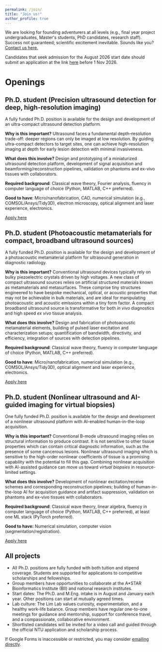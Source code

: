 ```yaml
---
permalink: /join/
title: "Join us!"
author_profile: true
---
```


We are looking for founding adventurers at all levels (e.g., final year project undergraduates, Master's students, PhD candidates, research staff). Success not guaranteed; scientific excitement inevitable. Sounds like you? [Contact us here.](https://forms.gle/pw33Vd5LuwgMVA4NA)

Candidates that seek admission for the August 2026 start date should submit an application at the link [here](join.md) before 1 Nov 2026. 

# Openings

## Ph.D. student (Precision ultrasound detection for deep, high-resolution imaging)

A fully funded Ph.D. position is available for the design and development of an ultra-compact ultrasound detection platform. 

**Why is this important?** Ultrasound faces a fundamental depth–resolution trade-off: deeper regions can only be imaged at low resolution. By guiding ultra-compact detectors to target sites, one can achieve high-resolution imaging at depth for early lesion detection with minimal invasiveness.

**What does this involve?** Design and prototyping of a miniaturized ultrasound detection platform, development of signal acquisition and beamforming/reconstruction pipelines, validation on phantoms and ex-vivo tissues with collaborators.

**Required background**: Classical wave theory, Fourier analysis, fluency in computer language of choice (Python, MATLAB, C++ preferred).

**Good to have**: Micro/nanofabrication, CAD, numerical simulation (e.g., COMSOL/Ansys/Tidy3D), electron microscopy, optical alignment and laser experience, electronics.

[Apply here](https://forms.gle/pw33Vd5LuwgMVA4NA)

## Ph.D. student (Photoacoustic metamaterials for compact, broadband ultrasound sources)

A fully funded Ph.D. position is available for the design and development of a photoacoustic metamaterial platform for ultrasound generation in diagnostic radiology. 

**Why is this important?** Conventional ultrasound devices typically rely on bulky piezoelectric crystals driven by high voltages. A new class of compact ultrasound sources relies on artificial structured materials known as metamaterials and metasurfaces. These comprise tiny structures engineered to have bespoke mechanical, optical, or acoustic properties that may not be achievable in bulk materials, and are ideal for manipulating photoacoustic and acoustic emissions within a tiny form factor. A compact broadband ultrasound source is transformative for both *in vivo* diagnostics and high speed *ex vivo* tissue analysis. 

**What does this involve?** Design and fabrication of photoacoustic metamaterial elements, building of pulsed laser excitation and characterization setups; quantification of bandwidth, directivity, and efficiency, integration of sources with detection pipelines. 

**Required background**: Classical wave theory, fluency in computer language of choice (Python, MATLAB, C++ preferred).

**Good to have**: Micro/nanofabrication, numerical simulation (e.g., COMSOL/Ansys/Tidy3D), optical alignment and laser experience, electronics.

[Apply here](https://forms.gle/pw33Vd5LuwgMVA4NA)

## Ph.D. student (Nonlinear ultrasound and AI-guided imaging for virtual biopsies)

One fully funded Ph.D. position is available for the design and development of a nonlinear ultrasound platform with AI-enabled human-in-the-loop acquisition. 

**Why is this important?** Conventional B-mode ultrasound imaging relies on structural information to produce contrast. It is not sensitive to other tissue properties which can contain critical diagnostic information, such as the presence of some cancerous lesions. Nonlinear ultrasound imaging which is sensitive to the high-order nonlinear coefficients of tissue is a promising capability with the potential to fill this gap. Combining nonlinear acquisition with AI-assisted guidance can move us toward *virtual biopsies* in resource-limited settings.

**What does this involve?** Development of nonlinear excitation/receive schemes and corresponding reconstruction pipelines; building of human-in-the-loop AI for acquisition guidance and artifact suppression, validation on phantoms and ex-vivo tissues with collaborators. 

**Required background**: Classical wave theory, linear algebra, fluency in computer language of choice (Python, MATLAB, C++ preferred), at least one ML stack (PyTorch preferred).

**Good to have:** Numerical simulation, computer vision (segmentation/registration).

[Apply here](https://forms.gle/pw33Vd5LuwgMVA4NA)

## All projects

- All Ph.D. positions are fully funded with both tuition and stipend coverage. Students are supported for applications to competitive scholarships and fellowships.
- Group members have opportunities to collaborate at the A*STAR Bioinformatics Institute (BII) and national research institutes.
- Start dates: The Ph.D. and M.Eng. intake is in August and January each year. Other positions can start at mutually agreed times.
- Lab culture: The Lim Lab values curiosity, experimentation, and a healthy work-life balance. Group members have regular one-to-one meetings for guidance and mentorship, support for conference travel, and a compassionate, collaborative environment.
- Shortlisted candidates will be invited for a video call and guided through the official NTU application and scholarship process.

If Google Forms is inaccessible or restricted, you may consider [emailing directly](mailto:danlimsw@stanford.edu).
